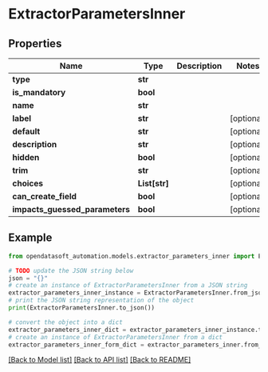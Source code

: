 # ExtractorParametersInner


## Properties

Name | Type | Description | Notes
------------ | ------------- | ------------- | -------------
**type** | **str** |  | 
**is_mandatory** | **bool** |  | 
**name** | **str** |  | 
**label** | **str** |  | [optional] 
**default** | **str** |  | [optional] 
**description** | **str** |  | [optional] 
**hidden** | **bool** |  | [optional] 
**trim** | **str** |  | [optional] 
**choices** | **List[str]** |  | [optional] 
**can_create_field** | **bool** |  | [optional] 
**impacts_guessed_parameters** | **bool** |  | [optional] 

## Example

```python
from opendatasoft_automation.models.extractor_parameters_inner import ExtractorParametersInner

# TODO update the JSON string below
json = "{}"
# create an instance of ExtractorParametersInner from a JSON string
extractor_parameters_inner_instance = ExtractorParametersInner.from_json(json)
# print the JSON string representation of the object
print(ExtractorParametersInner.to_json())

# convert the object into a dict
extractor_parameters_inner_dict = extractor_parameters_inner_instance.to_dict()
# create an instance of ExtractorParametersInner from a dict
extractor_parameters_inner_form_dict = extractor_parameters_inner.from_dict(extractor_parameters_inner_dict)
```
[[Back to Model list]](../README.md#documentation-for-models) [[Back to API list]](../README.md#documentation-for-api-endpoints) [[Back to README]](../README.md)


